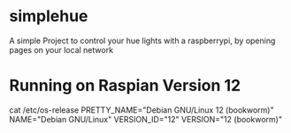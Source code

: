 # simplehue
A simple Project to control your hue lights with a raspberrypi, by opening pages on your local network

# Running on Raspian Version 12
cat /etc/os-release
PRETTY_NAME="Debian GNU/Linux 12 (bookworm)"
NAME="Debian GNU/Linux"
VERSION_ID="12"
VERSION="12 (bookworm)"

